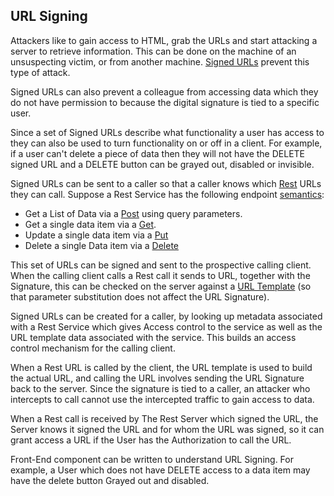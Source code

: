 ## URL Signing

Attackers like to gain access to HTML, grab the URLs and start attacking
a server to retrieve information. This can be done on the machine of an 
unsuspecting victim, or from another machine. 
[Signed URLs](https://cloud.google.com/cdn/docs/using-signed-urls) prevent
this type of attack.

Signed URLs can also prevent a colleague from accessing data which they do not 
have permission to because the digital signature is tied to a specific user.

Since a set of Signed URLs describe what functionality a user has access to
they can also be used to turn functionality on or off in a client. For example,
if a user can't delete a piece of data then they will not have the DELETE signed
URL and a DELETE button can be grayed out, disabled or invisible.

Signed URLs can be sent to a caller so that a caller knows which
[Rest](https://en.wikipedia.org/wiki/Representational_state_transfer) URLs they can call.
Suppose a Rest Service has the following endpoint [semantics](https://en.wikipedia.org/wiki/Representational_state_transfer#Semantics_of_HTTP_methods):
 
- Get a List of Data via a [Post](https://developer.mozilla.org/en-US/docs/Web/HTTP/Methods/POST) using query parameters.  
- Get a single data item via a [Get](https://developer.mozilla.org/en-US/docs/Web/HTTP/Methods/GET).
- Update a single data item via a [Put](https://developer.mozilla.org/en-US/docs/Web/HTTP/Methods/PUT)
- Delete a single Data item via a [Delete](https://developer.mozilla.org/en-US/docs/Web/HTTP/Methods/DELETE)

This set of URLs can be signed and sent to the prospective calling client.
When the calling client calls a Rest call it sends to URL, together with the
Signature, this can be checked on the server against a 
[URL Template](https://www.rfc-editor.org/rfc/rfc6570) (so that parameter substitution
does not affect the URL Signature). 

Signed URLs can be created for a caller, by looking up metadata associated with a 
Rest Service which gives Access control to the service as well as the URL template
data associated with the service. This builds an access control mechanism
for the calling client.

When a Rest URL is called by the client, the URL template is used to
build the actual URL, and calling the URL involves sending the URL Signature
back to the server. Since the signature is tied to a caller, an attacker who
intercepts to call cannot use the intercepted traffic to gain access to data.

When a Rest call is received by The Rest Server which signed the URL, 
the Server knows it signed the URL and for whom the URL was signed, so it can grant 
access a URL if the User has the Authorization to call the URL. 

Front-End component can be written to understand URL Signing.
For example, a User which does not have DELETE access to a data item
may have the delete button Grayed out and disabled.